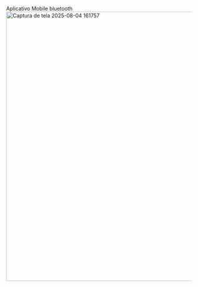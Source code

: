 Aplicativo Mobile bluetooth
<img width="694" height="728" alt="Captura de tela 2025-08-04 161757" src="https://github.com/user-attachments/assets/e06bdaca-3018-4782-a18b-f44f98f6f094" />
